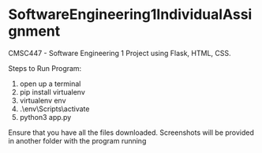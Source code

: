 # SoftwareEngineering1IndividualAssignment
CMSC447 - Software Engineering 1 Project using Flask, HTML, CSS. 

Steps to Run Program: 

1. open up a terminal
2. pip install virtualenv
3. virtualenv env
4. .\env\Scripts\activate
5. python3 app.py

Ensure that you have all the files downloaded. Screenshots will be provided in another folder with the program running
